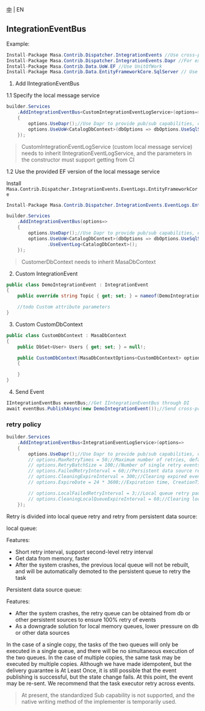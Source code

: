 [中](README.zh-CN.md) | EN

## IntegrationEventBus

Example:

``` C#
Install-Package Masa.Contrib.Dispatcher.IntegrationEvents //Use cross-process
Install-Package Masa.Contrib.Dispatcher.IntegrationEvents.Dapr //For example, use dapr to provide pub and sub capabilities, or you can choose other implementations by yourself
Install-Package Masa.Contrib.Data.UoW.EF //Use UnitOfWork
Install-Package Masa.Contrib.Data.EntityFrameworkCore.SqlServer // Use SqlServer
```

1. Add IIntegrationEventBus

1.1 Specify the local message service

``` C#
builder.Services
    .AddIntegrationEventBus<CustomIntegrationEventLogService>(options=>
    {
        options.UseDapr();//Use Dapr to provide pub/sub capabilities, or you can choose other
        options.UseUoW<CatalogDbContext>(dbOptions => dbOptions.UseSqlServer("server=localhost;uid=sa;pwd=P@ssw0rd;database=identity"))//Use unit of work, recommended;
    });
```

> CustomIntegrationEventLogService (custom local message service) needs to inherit IIntegrationEventLogService, and the parameters in the constructor must support getting from CI

1.2 Use the provided EF version of the local message service

Install `Masa.Contrib.Dispatcher.IntegrationEvents.EventLogs.EntityFrameworkCore`

``` C#
Install-Package Masa.Contrib.Dispatcher.IntegrationEvents.EventLogs.EntityFrameworkCore //Record cross-process message log
```

``` C#
builder.Services
    .AddIntegrationEventBus(options=>
    {
        options.UseDapr();//Use Dapr to provide pub/sub capabilities, or you can choose other
        options.UseUoW<CatalogDbContext>(dbOptions => dbOptions.UseSqlServer("server=localhost;uid=sa;pwd=P@ssw0rd;database=identity"))//Use unit of work, recommended
               .UseEventLog<CatalogDbContext>();
    });
```

> CustomerDbContext needs to inherit MasaDbContext

2. Custom IntegrationEvent

``` C#
public class DemoIntegrationEvent : IntegrationEvent
{
    public override string Topic { get; set; } = nameof(DemoIntegrationEvent);//dapr topic name

    //todo Custom attribute parameters
}
```

3. Custom CustomDbContext

``` C#
public class CustomDbContext : MasaDbContext
{
    public DbSet<User> Users { get; set; } = null!;

    public CustomDbContext(MasaDbContextOptions<CustomDbContext> options) : base(options)
    {

    }
}
```

4. Send Event

``` C#
IIntegrationEventBus eventBus;//Get IIntegrationEventBus through DI
await eventBus.PublishAsync(new DemoIntegrationEvent());//Send cross-process events
```

### retry policy

```C#
builder.Services
    .AddIntegrationEventBus<IntegrationEventLogService>(options=>
    {
        options.UseDapr();//Use Dapr to provide pub/sub capabilities, or you can choose other
        // options.MaxRetryTimes = 50;//Maximum number of retries, default: 50
        // options.RetryBatchSize = 100;//Number of single retry events, used to get retry events from persistent data source, default 100
        // options.FailedRetryInterval = 60;//Persistent data source retry pause interval, default 60s
        // options.CleaningExpireInterval = 300;//Clearing expired event pause interval, unit: s, default 300s
        // options.ExpireDate = 24 * 3600;//Expiration time, CreationTime + ExpireDate = Expiration time, default 1 day

        // options.LocalFailedRetryInterval = 3;//Local queue retry pause interval, default 3s
        // options.CleaningLocalQueueExpireInterval = 60;//Clearing local queue expired event pause interval, unit: s, default 60s
    });
```

Retry is divided into local queue retry and retry from persistent data source:

local queue:

Features:
- Short retry interval, support second-level retry interval
- Get data from memory, faster
- After the system crashes, the previous local queue will not be rebuilt, and will be automatically demoted to the persistent queue to retry the task

Persistent data source queue:

Features:

- After the system crashes, the retry queue can be obtained from db or other persistent sources to ensure 100% retry of events
- As a downgrade solution for local memory queues, lower pressure on db or other data sources

In the case of a single copy, the tasks of the two queues will only be executed in a single queue, and there will be no simultaneous execution of the two queues.
In the case of multiple copies, the same task may be executed by multiple copies. Although we have made idempotent, but the delivery guarantee is At Least Once, it is still possible that the event publishing is successful, but the state change fails.
At this point, the event may be re-sent. We recommend that the task executor retry across events.

> At present, the standardized Sub capability is not supported, and the native writing method of the implementer is temporarily used.